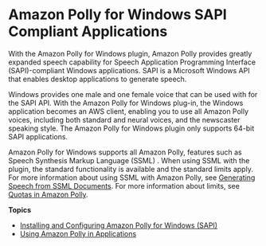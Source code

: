 # Amazon Polly for Windows SAPI Compliant Applications<a name="sapi-plugin"></a>

With the Amazon Polly for Windows plugin, Amazon Polly provides greatly expanded speech capability for Speech Application Programming Interface \(SAPI\)\-compliant Windows applications\. SAPI is a Microsoft Windows API that enables desktop applications to generate speech\. 

Windows provides one male and one female voice that can be used with for the SAPI API\. With the Amazon Polly for Windows plug\-in, the Windows application becomes an AWS client, enabling you to use all Amazon Polly voices, including both standard and neural voices, and the newscaster speaking style\. The Amazon Polly for Windows plugin only supports 64\-bit SAPI applications\.

Amazon Polly for Windows supports all Amazon Polly, features such as Speech Synthesis Markup Language \(SSML\) \. When using SSML with the plugin, the standard functionality is available and the standard limits apply\. For more information about using SSML with Amazon Polly, see [Generating Speech from SSML Documents](ssml.md)\. For more information about limits, see [Quotas in Amazon Polly](limits.md)\. 

**Topics**
+ [Installing and Configuring Amazon Polly for Windows \(SAPI\)](install-voice-plugin2.md)
+ [Using Amazon Polly in Applications](pollywindowsplugin.md)